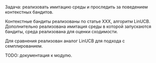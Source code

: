 Задача: реализовать имитацию среды и проследить за поведением контекстных бандитов.

Контекстные бандиты реализованы по статье XXX, алгоритм LinUCB. Дополнительно
реализована имитация среды в которой запускаются бандиты, среда реализована для
оценки сходимости.

Для сравнения реализован аналог LinUCB для подхода с семплированием.

TODO: документация к модулю.
